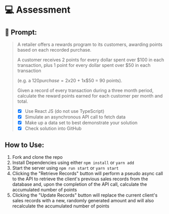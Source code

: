 # :computer: Assessment

## :page_facing_up: Prompt:

> A retailer offers a rewards program to its customers, awarding points based on each recorded purchase.
> 
> A customer receives 2 points for every dollar spent over $100 in each transaction, plus 1 point for every dollar spent over $50 in each transaction
>
> (e.g. a $120 purchase = 2x$20 + 1x$50 = 90 points).
> 
> Given a record of every transaction during a three month period, calculate the reward points earned for each customer per month and total.
> 
> - [x] Use React JS (do not use TypeScript)
> - [x] Simulate an asynchronous API call to fetch data
> - [x] Make up a data set to best demonstrate your solution
> - [x] Check solution into GitHub

## How to Use:

 1. Fork and clone the repo
 1. Install Dependencies using either `npm install` or `yarn add`
 1. Start the server using `npm run start` or `yarn start`
 1. Clicking the "Retrieve Records" button will perform a pseudo async call to the API to retrieve the client's previous sales records from the database and, upon the completion of the API call, calculate the accumulated number of points
 1. Clicking the "Update Records" button will replace the current client's sales records with a new, randomly generated amount and will also recalculate the accumulated number of points
